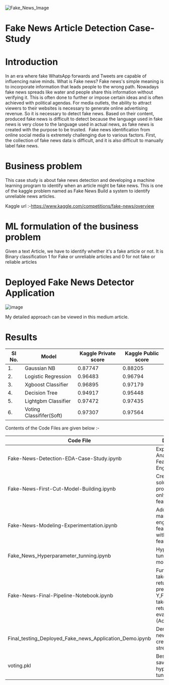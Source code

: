 ![Fake_News_Image](https://user-images.githubusercontent.com/92272579/171402715-33614ade-d967-471d-b030-5c453233cc56.png)

# Fake News Article Detection Case-Study
# Introduction

In an era where fake WhatsApp forwards and Tweets are capable of influencing naive minds.
What is Fake news?
Fake news's simple meaning is to incorporate information that leads people to the wrong path. Nowadays fake news spreads like water and people share this information without verifying it. This is often done to further or impose certain ideas and is often achieved with political agendas.
For media outlets, the ability to attract viewers to their websites is necessary to generate online advertising revenue. So it is necessary to detect fake news.
Based on their content, produced fake news is difficult to detect because the language used in fake news is very close to the language used in actual news, as fake news is created with the purpose to be trusted. 
Fake news identification from online social media is extremely challenging due to various factors. First, the collection of fake news data is difficult, and it is also difficult to manually label fake news.

# Business problem
This case study is about fake news detection and developing a machine learning program to identify when an article might be fake news.
This is one of the kaggle problem named as Fake News Build a system to identify unreliable news articles.

Kaggle url :-https://www.kaggle.com/competitions/fake-news/overview

# ML formulation of the business problem
Given a text Article, we have to identify whether it's a fake article or not.
It is Binary classification 1 for Fake or unreliable articles and 0 for not fake or reliable articles

# Deployed Fake News Detector Application

  ![image](https://user-images.githubusercontent.com/92272579/171403459-f495f5dd-5f30-4cab-98cd-63c63d22e78e.png)

My detailed approach can be viewed in this medium article.
# Results
| Sl No. | Model | Kaggle Private score | Kaggle Public score |
| - | --------------------- | ----------- |----------- |
| 1. | Gaussian NB | 0.87747 |0.88205
| 2. | Logistic Regression | 0.96483 |0.96794 
| 3. | Xgboost Classifier | 0.96895 |0.97179
| 4. | Decision Tree | 0.94917 |0.95448
| 5. | Lightgbm Classifier | 0.97472 |0.97435
| 6. | Voting Classififer(Soft) | 0.97307|0.97564

Contents of the Code Files are given below :-

| Code File | Description  | 
| ----  | --------- |
| Fake-News-Detection-EDA-Case-Study.ipynb    | Exploratory Data Analysis and Feature Engineering|
| Fake-News-First-Cut-Model-Building.ipynb    | Created first cut solution of problem using only text features|
| Fake-News-Modeling-Experimentation.ipynb    | Added 18 manually engineered features along with text features|
| Fake_News_Hyperparameter_tunning.ipynb   | Hyperparameter tunning of models|
| Fake-News-Final-Pipeline-Notebook.ipynb  | Function 1 - takes input X, returns prediction Y,Function 2 - takes input (X,Y) returns evaluation metric (Accuracy)|
| Final_testing_Deployed_Fake_news_Application_Demo.ipynb   | Demo of Fake news Application created using streamlit|
| voting.pkl   | Best Model saved after hypereparameter tunning|

